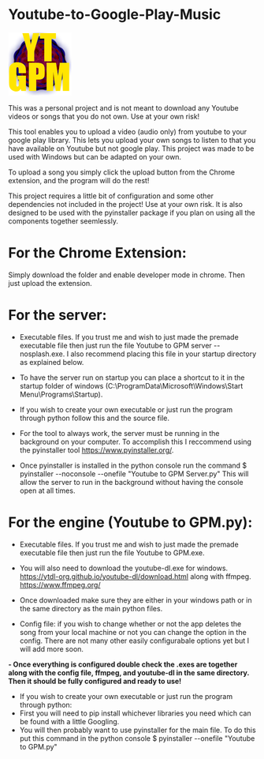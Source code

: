 # Youtube-to-Google-Play-Music

![Icon](https://raw.githubusercontent.com/Brightwater/Youtube-to-Google-Play-Music/master/YouTube_to_GPM%20Chrome%20Extension/YouTube%20to%20GPM/icon.png)

This was a personal project and is not meant to download any Youtube videos or songs that you do not own. Use at your own risk!

This tool enables you to upload a video (audio only) from youtube to your google play library. This lets you upload your own songs to listen to that you have available on Youtube but not google play. This project was made to be used with Windows but can be adapted on your own.

To upload a song you simply click the upload button from the Chrome extension, and the program will do the rest!

This project requires a little bit of configuration and some other dependencies not included in the project! Use at your own risk. It is also designed to be used with the pyinstaller package if you plan on using all the components together seemlessly.

# For the Chrome Extension:
  Simply download the folder and enable developer mode in chrome. Then just upload the extension.
  
# For the server:
  - Executable files. If you trust me and wish to just made the premade executable file then just run the file Youtube to GPM server --nosplash.exe. I also recommend placing this file in your startup directory as explained below.
   - To have the server run on startup you can place a shortcut to it in the startup folder of windows (C:\ProgramData\Microsoft\Windows\Start         Menu\Programs\Startup).

  - If you wish to create your own executable or just run the program through python follow this and the source file.
  - For the tool to always work, the server must be running in the background on your computer. To accomplish this I reccommend using the     pyinstaller tool https://www.pyinstaller.org/.
  - Once pyinstaller is installed in the python console run the command $ pyinstaller --noconsole --onefile "Youtube to GPM Server.py"
    This will allow the server to run in the background without having the console open at all times.
  
# For the engine (Youtube to GPM.py):
  - Executable files. If you trust me and wish to just made the premade executable file then just run the file Youtube to GPM.exe.
  - You will also need to download the youtube-dl.exe for windows. https://ytdl-org.github.io/youtube-dl/download.html along with ffmpeg. https://www.ffmpeg.org/
  - Once downloaded make sure they are either in your windows path or in the same directory as the main python files.
  
  - Config file: if you wish to change whether or not the app deletes the song from your local machine or not you can change the option in the config. There are not many other easily configurabale options yet but I will add more soon.
  
  **- Once everything is configured double check the .exes are together along with the config file, ffmpeg, and youtube-dl in the same directory. Then it should be fully configured and ready to use!**

  -  If you wish to create your own executable or just run the program through python:
  - First you will need to pip install whichever libraries you need which can be found with a little Googling.
  - You will then probably want to use pyinstaller for the main file. To do this put this command in the python console $ pyinstaller --onefile "Youtube to GPM.py"
